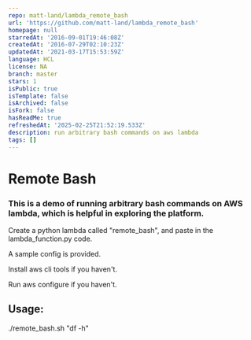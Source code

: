 ```yaml
---
repo: matt-land/lambda_remote_bash
url: 'https://github.com/matt-land/lambda_remote_bash'
homepage: null
starredAt: '2016-09-01T19:46:08Z'
createdAt: '2016-07-29T02:10:23Z'
updatedAt: '2021-03-17T15:53:59Z'
language: HCL
license: NA
branch: master
stars: 1
isPublic: true
isTemplate: false
isArchived: false
isFork: false
hasReadMe: true
refreshedAt: '2025-02-25T21:52:19.533Z'
description: run arbitrary bash commands on aws lambda
tags: []
---
```


# Remote Bash 

### This is a demo of running arbitrary bash commands on AWS lambda, which is helpful in exploring the platform.


Create a python lambda called "remote_bash", and paste in the lambda_function.py code.

A sample config is provided.

Install aws cli tools if you haven't.

Run aws configure if you haven't.

## Usage:
./remote_bash.sh "df -h"
